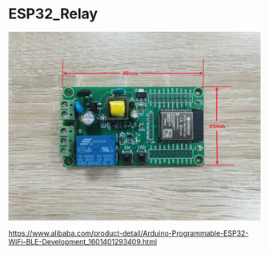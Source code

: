 # ESP32_Relay
 
![ESP32_Relay.png](./images/ESP32_Relay.png)

https://www.alibaba.com/product-detail/Arduino-Programmable-ESP32-WiFi-BLE-Development_1601401293409.html
